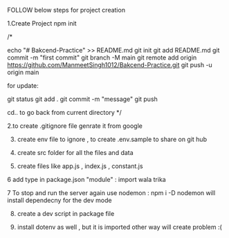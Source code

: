 FOLLOW below steps for project creation

1.Create Project npm init

/*

echo "# Bakcend-Practice" >> README.md
git init
git add README.md
git commit -m "first commit"
git branch -M main
git remote add origin https://github.com/ManmeetSingh1012/Bakcend-Practice.git
git push -u origin main


for update:

git status 
git add .
git commit -m "message"
git push

cd.. to go back from current directory
*/

2.to create .gitignore file genrate it from google 

3. create env file to ignore , to create .env.sample to share on git hub

4. create src folder for all the files and data

5. create files like app.js , index.js , constant.js

6  add type in package.json "module" : import wala trika

7  To stop and run the server again use nodemon : npm i -D nodemon will install dependecny for the dev mode

8. create  a dev script in package file 

9. install dotenv as well , but it is imported other way will create problem :(
